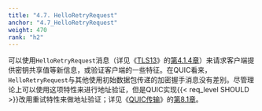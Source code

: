 ```yaml
---
title: "4.7. HelloRetryRequest"
anchor: "4.7_HelloRetryRequest"
weight: 470
rank: "h2"
---
```


可以使用`HelloRetryRequest`消息（详见《[TLS13]()》的[第4.1.4章]()）来请求客户端提供密钥共享值等新信息，或验证客户端的一些特征。在QUIC看来，`HelloRetryRequest`与其他使用初始数据包传递的加密握手消息没有差别。尽管理论上可以使用这项特性来进行地址验证，但是QUIC实现{{< req_level SHOULD >}}改用重试特性来做地址验证；详见《[QUIC传输]()》的[第8.1章]()。
